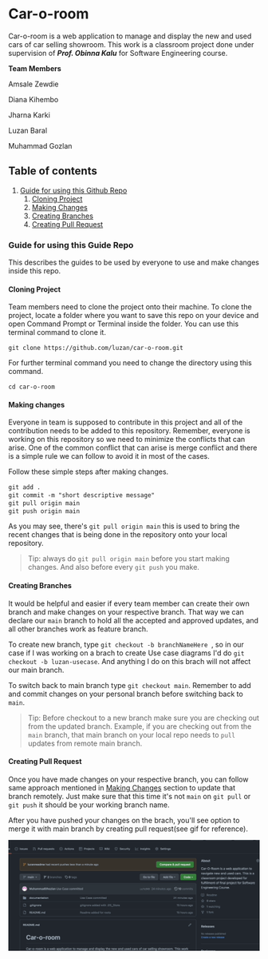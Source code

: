 # Car-o-room

Car-o-room is a web application to manage and display the new and used cars of car selling showroom. This work is a classroom project done under supervision of ***Prof. Obinna Kalu*** for Software Engineering course.

**Team Members**

Amsale Zewdie

Diana Kihembo

Jharna Karki

Luzan Baral

Muhammad Gozlan

## Table of contents
1. [Guide for using this Github Repo](#gitrepo)
   1. [Cloning Project](#clone)
   2. [Making Changes](#changes)
   3. [Creating Branches](#branches)
   4. [Creating Pull Request](#pullrequest)

### Guide for using this Guide Repo <a name="gitrepo"></a>

This describes the guides to be used by everyone to use and make changes inside this repo.

#### Cloning Project <a name="clone"></a>

Team members need to clone the project onto their machine. To clone the project, locate a folder where you want to save this repo on your device and open Command Prompt or Terminal inside the folder. You can use this terminal command to clone it.

```shell
git clone https://github.com/luzan/car-o-room.git
```

For further terminal command you need to change the directory using this command.

```shell
cd car-o-room
```

#### Making changes <a name="changes"></a>

Everyone in team is supposed to contribute in this project and all of the contribution needs to be added to this repository. Remember, everyone is working on this repository so we need to minimize the conflicts that can arise. One of the common conflict that can arise is merge conflict and there is a simple rule we can follow to avoid it in most of the cases. 

Follow these simple steps after making changes.

```shell
git add .
git commit -m "short descriptive message"
git pull origin main
git push origin main
```

As you may see, there's `git pull origin main` this is used to bring the recent changes that is being done in the repository onto your local repository. 

> Tip: always do `git pull origin main` before you start making changes. And also before every `git push` you make.

#### Creating Branches  <a name="branches"></a>

It would be helpful and easier if every team member can create their own branch and make changes on your respective branch. That way we can declare our `main` branch to hold all the accepted and approved updates, and all other branches work as feature branch.

To create new branch, type `git checkout -b branchNameHere `, so in our case if I was working on a brach to create Use case diagrams I'd do `git checkout -b luzan-usecase`. And anything I do on this brach will not affect our main branch.

To switch back to main branch type `git checkout main`. Remember to add and commit changes on your personal branch before switching back to `main`.

> Tip: Before checkout to a new branch make sure you are checking out from the updated branch. Example, if you are checking out from the `main` branch, that main branch on your local repo needs to `pull` updates from remote main branch.

#### Creating Pull Request  <a name="pullrequest"></a>

Once you have made changes on your respective branch, you can follow same approach mentioned in [Making Changes](#changes) section to update that branch remotely. Just make sure that this time it's not `main` on `git pull` or `git push` it should be your working branch name.

After you have pushed your changes on the brach, you'll see option to merge it with main branch by creating pull request(see gif for reference). 

![Pull request gif](/documentation/git-docs/pullrequest.gif)
